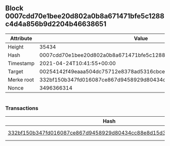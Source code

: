 ## Block 0007cdd70e1bee20d802a0b8a671471bfe5c1288c4d4a856b9d2204b46638651

Attribute | Value
--- | ---
Height | 35434
Hash | 0007cdd70e1bee20d802a0b8a671471bfe5c1288c4d4a856b9d2204b46638651
Timestamp | 2021-04-24T10:41:55+00:00
Target | 00254142f49eaaa504dc75712e8378ad5316cbcead634704b3734b6271167cc4
Merke root | 332bf150b347fd016087ce867d9458929d80434cc88e8d15d357434eb5e461dd
Nonce | 3496366314

```

```

### Transactions

Hash | Amount
--- | ---
[332bf150b347fd016087ce867d9458929d80434cc88e8d15d357434eb5e461dd](332bf150b347fd016087ce867d9458929d80434cc88e8d15d357434eb5e461dd.md) | 10.00000000 SKEPTI 
